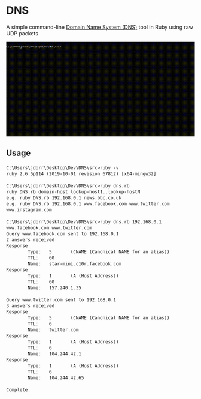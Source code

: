# DNS
A simple command-line [Domain Name System (DNS)](https://en.wikipedia.org/wiki/Domain_Name_System) tool in Ruby using raw UDP packets

![Screenshot](https://github.com/James-P-D/DNS/blob/master/screenshot.gif)

## Usage

```
C:\Users\jdorr\Desktop\Dev\DNS\src>ruby -v
ruby 2.6.5p114 (2019-10-01 revision 67812) [x64-mingw32]

C:\Users\jdorr\Desktop\Dev\DNS\src>ruby dns.rb
ruby DNS.rb domain-host lookup-host1..lookup-hostN
e.g. ruby DNS.rb 192.168.0.1 news.bbc.co.uk
e.g. ruby DNS.rb 192.168.0.1 www.facebook.com www.twitter.com www.instagram.com

C:\Users\jdorr\Desktop\Dev\DNS\src>ruby dns.rb 192.168.0.1 www.facebook.com www.twitter.com
Query www.facebook.com sent to 192.168.0.1
2 answers received
Response:
        Type:   5       (CNAME (Canonical NAME for an alias))
        TTL:    60
        Name:   star-mini.c10r.facebook.com
Response:
        Type:   1       (A (Host Address))
        TTL:    60
        Name:   157.240.1.35

Query www.twitter.com sent to 192.168.0.1
3 answers received
Response:
        Type:   5       (CNAME (Canonical NAME for an alias))
        TTL:    6
        Name:   twitter.com
Response:
        Type:   1       (A (Host Address))
        TTL:    6
        Name:   104.244.42.1
Response:
        Type:   1       (A (Host Address))
        TTL:    6
        Name:   104.244.42.65

Complete.

```